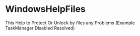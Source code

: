 # WindowsHelpFiles
This Help to Protect Or Unlock by files any Problems (Example TaskManager Disabled Resolved)
